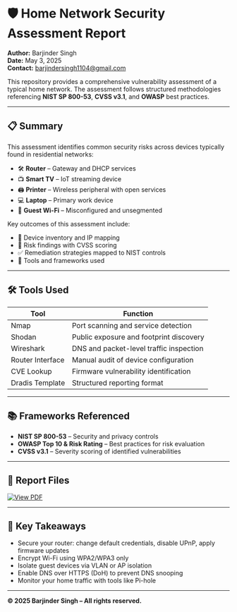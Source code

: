 # 🛡️ Home Network Security Assessment Report

**Author:** Barjinder Singh  
**Date:** May 3, 2025  
**Contact:** barjindersingh1104@gmail.com

This repository provides a comprehensive vulnerability assessment of a typical home network. The assessment follows structured methodologies referencing **NIST SP 800-53**, **CVSS v3.1**, and **OWASP** best practices.

---

## 📋 Summary

This assessment identifies common security risks across devices typically found in residential networks:

- 🛠️ **Router** – Gateway and DHCP services
- 📺 **Smart TV** – IoT streaming device
- 🖨️ **Printer** – Wireless peripheral with open services
- 💻 **Laptop** – Primary work device
- 📡 **Guest Wi-Fi** – Misconfigured and unsegmented

Key outcomes of this assessment include:

- 🧾 Device inventory and IP mapping
- 🚨 Risk findings with CVSS scoring
- ✅ Remediation strategies mapped to NIST controls
- 🧰 Tools and frameworks used

---

## 🛠️ Tools Used

| Tool           | Function                                      |
|----------------|-----------------------------------------------|
| Nmap           | Port scanning and service detection           |
| Shodan         | Public exposure and footprint discovery       |
| Wireshark      | DNS and packet-level traffic inspection       |
| Router Interface | Manual audit of device configuration        |
| CVE Lookup     | Firmware vulnerability identification         |
| Dradis Template| Structured reporting format                   |

---

## 📚 Frameworks Referenced

- **NIST SP 800-53** – Security and privacy controls
- **OWASP Top 10 & Risk Rating** – Best practices for risk evaluation
- **CVSS v3.1** – Severity scoring of identified vulnerabilities

---

## 📄 Report Files
<p>  <a href="https://docs.google.com/viewer?url=https://github.com/Singh050/Home_Network_Security_Assessment_Report/raw/main/Home_Network_%20Security_Assessment_Report.pdf" target="_blank">
    <img src="https://img.shields.io/badge/View%20PDF-Open%20Report-blue?style=for-the-badge&logo=google-chrome" alt="View PDF">
  </a></p>

---

## 🔐 Key Takeaways

- Secure your router: change default credentials, disable UPnP, apply firmware updates
- Encrypt Wi-Fi using WPA2/WPA3 only
- Isolate guest devices via VLAN or AP isolation
- Enable DNS over HTTPS (DoH) to prevent DNS snooping
- Monitor your home traffic with tools like Pi-hole

---

**© 2025 Barjinder Singh – All rights reserved.**
